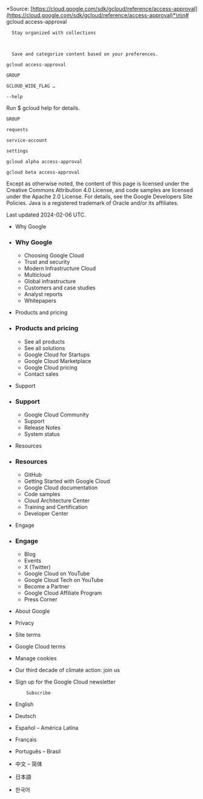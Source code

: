 *Source: [https://cloud.google.com/sdk/gcloud/reference/access-approval](https://cloud.google.com/sdk/gcloud/reference/access-approval)*\n\n# gcloud access-approval
      


      
      Stay organized with collections
    

      
      Save and categorize content based on your preferences.

```
gcloud access-approval
```

```
GROUP
```

```
GCLOUD_WIDE_FLAG …
```

```
--help
```

Run $ gcloud help for details.

```
GROUP
```

```
requests
```

```
service-account
```

```
settings
```

```
gcloud alpha access-approval
```

```
gcloud beta access-approval
```

Except as otherwise noted, the content of this page is licensed under the Creative Commons Attribution 4.0 License, and code samples are licensed under the Apache 2.0 License. For details, see the Google Developers Site Policies. Java is a registered trademark of Oracle and/or its affiliates.

Last updated 2024-02-06 UTC.

- Why Google
- ### Why Google
    - Choosing Google Cloud
    - Trust and security
    - Modern Infrastructure Cloud
    - Multicloud
    - Global infrastructure
    - Customers and case studies
    - Analyst reports
    - Whitepapers
- Products and pricing
- ### Products and pricing
    - See all products
    - See all solutions
    - Google Cloud for Startups
    - Google Cloud Marketplace
    - Google Cloud pricing
    - Contact sales
- Support
- ### Support
    - Google Cloud Community
    - Support
    - Release Notes
    - System status
- Resources
- ### Resources
    - GitHub
    - Getting Started with Google Cloud
    - Google Cloud documentation
    - Code samples
    - Cloud Architecture Center
    - Training and Certification
    - Developer Center
- Engage
- ### Engage
    - Blog
    - Events
    - X (Twitter)
    - Google Cloud on YouTube
    - Google Cloud Tech on YouTube
    - Become a Partner
    - Google Cloud Affiliate Program
    - Press Corner

- About Google
- Privacy
- Site terms
- Google Cloud terms
- Manage cookies
- Our third decade of climate action: join us
- Sign up for the Google Cloud newsletter

          Subscribe

- English
- Deutsch
- Español – América Latina
- Français
- Português – Brasil
- 中文 – 简体
- 日本語
- 한국어